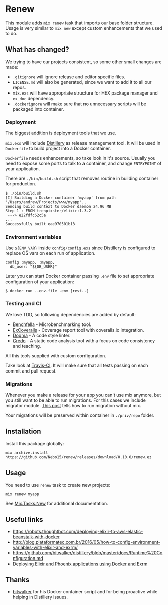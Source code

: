 # Renew

This module adds ```mix renew``` task that imports our base folder structure. Usage is very similar to `mix new` except custom enhancements that we used to do.

## What has changed?

We trying to have our projects consistent, so some other small changes are made:
- `.gitignore` will ignore release and editor specific files.
- `LICENSE.md` will also be generated, since we want to add it to all our repos.
- `mix.exs` will have appropriate structure for HEX package manager and `ex_doc` dependency.
- `.dockerignore` will make sure that no unnecessary scripts will be packaged into container.

### Deployment

The biggest addition is deployment tools that we use.

`mix.exs` will include [Distillery](https://github.com/bitwalker/distillery) as release management tool. It will be used in `Dockerfile` to build project into a Docker container.

`Dockerfile` needs enhancements, so take look in it's source. Usually you need to expose some ports to talk to a container, and change `ENTRYPOINT` of your application.

There are `./bin/build.sh` script that removes routine in building container for production.
  ```
  $ ./bin/build.sh
  [I] Building a Docker container 'myapp' from path '/Users/andrew/Projects/www/myapp'..
  Sending build context to Docker daemon 24.96 MB
  Step 1 : FROM trenpixster/elixir:1.3.2
   ---> e22fdfc62c5a
  ...
  Successfully built eae970501b13
  ```

### Environment variables

Use `${ENV_VAR}` inside `config/config.exs` since Distillery is configured to replace OS vars on each run of application.

  ```
  config :myapp, :myapp,
    db_user: "${DB_USER}"
  ```

Later you can start Docker container passing `.env` file to set appropriate configuration of your application:
  ```
  $ docker run --env-file .env [rest..]
  ```

### Testing and CI

We love TDD, so following dependencies are added by default:

  - [Benchfella](https://github.com/alco/benchfella) - Microbenchmarking tool.
  - [ExCoveralls](https://github.com/parroty/excoveralls) - Coverage report tool with coveralls.io integration.
  - [Dogma](https://github.com/lpil/dogma) - A code style linter.
  - [Credo](https://github.com/rrrene/credo) - A static code analysis tool with a focus on code consistency and teaching.

All this tools supplied with custom configuration.

Take look at [Travis-CI](https://travis-ci.org/). It will make sure that all tests passing on each commit and pull request.

### Migrations

Whenever you make a release for your app you can't use mix anymore, but you still want to be able to run migrations. For this cases we include migrator module. [This post](http://blog.plataformatec.com.br/2016/04/running-migration-in-an-exrm-release/) tells how to run migration without mix.

Your migrations will be preserved within container in `./priv/repo` folder.

## Installation

Install this package globally:

  ```
  mix archive.install https://github.com/Nebo15/renew/releases/download/0.10.0/renew.ez
  ```

## Usage

You need to use `renew` task to create new projects:

  ```
  mix renew myapp
  ```

See [Mix.Tasks.New](http://elixir-lang.org/docs/stable/mix/Mix.Tasks.New.html) for additional documentation.

## Useful links

- https://robots.thoughtbot.com/deploying-elixir-to-aws-elastic-beanstalk-with-docker
- http://blog.plataformatec.com.br/2016/05/how-to-config-environment-variables-with-elixir-and-exrm/
- https://github.com/bitwalker/distillery/blob/master/docs/Runtime%20Configuration.md
- [Deploying Elixir and Phoenix applications using Docker and Exrm](https://gist.github.com/brienw/85db445a0c3976d323b859b1cdccef9a)

## Thanks

- [bitwalker](https://github.com/bitwalker) for his Docker container script and for being proactive while helping in Distillery issues.
